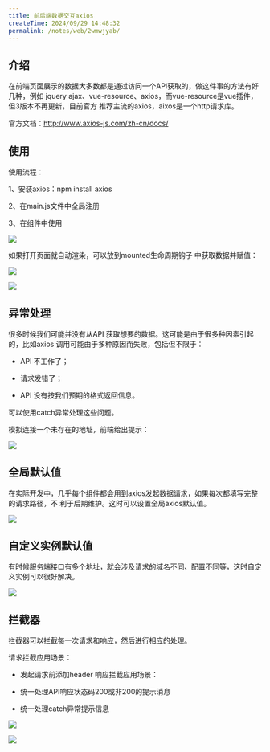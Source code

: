 ```yaml
---
title: 前后端数据交互axios
createTime: 2024/09/29 14:48:32
permalink: /notes/web/2wmwjyab/
---
```

## 介绍 



在前端页面展示的数据大多数都是通过访问一个API获取的，做这件事的方法有好几种，例如 jquery ajax、vue-resource、axios，而vue-resource是vue插件，但3版本不再更新，目前官方 推荐主流的axios，aixos是一个http请求库。



官方文档：http://www.axios-js.com/zh-cn/docs/



## 使用 



使用流程： 

1、安装axios：npm install axios 

2、在main.js文件中全局注册 

3、在组件中使用

![](/images/60F13B5F05F04C7F8B585A834F73FF1Fclipboard.png)

如果打开页面就自动渲染，可以放到mounted生命周期钩子 中获取数据并赋值：

![](/images/C7D4536D45F84F44B8141C51E8C70EA4clipboard.png)



![](/images/C5D1B21B60C641C2A504542E9DB34E57clipboard.png)



## 异常处理 



很多时候我们可能并没有从API 获取想要的数据。这可能是由于很多种因素引起的，比如axios 调用可能由于多种原因而失败，包括但不限于： 

- API 不工作了； 

- 请求发错了； 

- API 没有按我们预期的格式返回信息。



可以使用catch异常处理这些问题。



模拟连接一个未存在的地址，前端给出提示：

![](/images/1AE67C4EBD754254AB6A704335FA93D1clipboard.png)



## 全局默认值 



在实际开发中，几乎每个组件都会用到axios发起数据请求，如果每次都填写完整的请求路径，不 利于后期维护。这时可以设置全局axios默认值。

![](/images/800323776846408DA8CD53C7B128D45Cclipboard.png)



## 自定义实例默认值 



有时候服务端接口有多个地址，就会涉及请求的域名不同、配置不同等，这时自定义实例可以很好解决。

![](/images/DC172FED78C2492385CBAEFDEE720E79clipboard.png)



## 拦截器



拦截器可以拦截每一次请求和响应，然后进行相应的处理。



请求拦截应用场景： 

- 发起请求前添加header 响应拦截应用场景： 

- 统一处理API响应状态码200或非200的提示消息 

- 统一处理catch异常提示信息

![](/images/A906B59FC1FA4D6282D7E4AC3A9A62EBclipboard.png)



![](/images/89FDA87EC5FF41F6931FA012C82392A2clipboard.png)

















